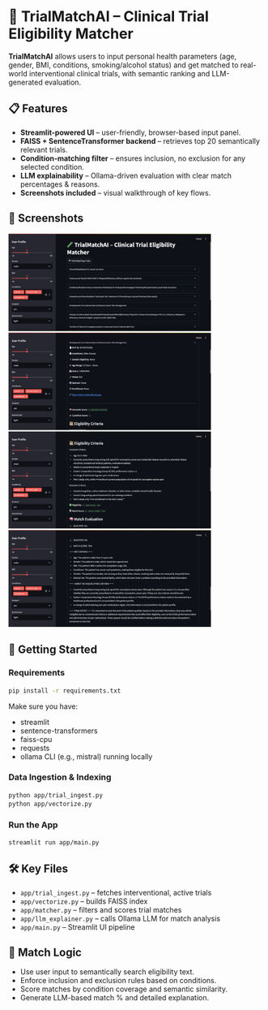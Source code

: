 # 🧪 TrialMatchAI – Clinical Trial Eligibility Matcher

**TrialMatchAI** allows users to input personal health parameters (age, gender, BMI, conditions, smoking/alcohol status) and get matched to real-world interventional clinical trials, with semantic ranking and LLM-generated evaluation.

## 📋 Features

- **Streamlit-powered UI** – user-friendly, browser-based input panel.
- **FAISS + SentenceTransformer backend** – retrieves top 20 semantically relevant trials.
- **Condition‑matching filter** – ensures inclusion, no exclusion for any selected condition.
- **LLM explainability** – Ollama-driven evaluation with clear match percentages & reasons.
- **Screenshots included** – visual walkthrough of key flows.

## 📸 Screenshots

<kbd><img src="app/docs/image1.png" width="400"></kbd>
<kbd><img src="app/docs/image2.png" width="400"></kbd>
<kbd><img src="app/docs/image3.png" width="400"></kbd>
<kbd><img src="app/docs/image4.png" width="400"></kbd>

## 🚀 Getting Started

### Requirements

```bash
pip install -r requirements.txt
```

Make sure you have:

- streamlit
- sentence-transformers
- faiss-cpu
- requests
- ollama CLI (e.g., mistral) running locally

### Data Ingestion & Indexing

```bash
python app/trial_ingest.py
python app/vectorize.py
```

### Run the App

```bash
streamlit run app/main.py
```

## 🛠 Key Files

- `app/trial_ingest.py` – fetches interventional, active trials
- `app/vectorize.py` – builds FAISS index
- `app/matcher.py` – filters and scores trial matches
- `app/llm_explainer.py` – calls Ollama LLM for match analysis
- `app/main.py` – Streamlit UI pipeline

## 🧠 Match Logic

- Use user input to semantically search eligibility text.
- Enforce inclusion and exclusion rules based on conditions.
- Score matches by condition coverage and semantic similarity.
- Generate LLM-based match % and detailed explanation.

